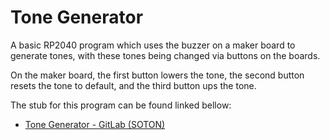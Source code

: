
# Tone Generator
A basic RP2040 program which uses the buzzer on a maker board to generate tones, with these tones being changed via buttons on the boards. 

On the maker board, the first button lowers the tone, the second button resets the tone to default, and the third button ups the tone.

The stub for this program can be found linked bellow:
- [Tone Generator - GitLab (SOTON)](https://git.soton.ac.uk/aa5g21/tone-generator)